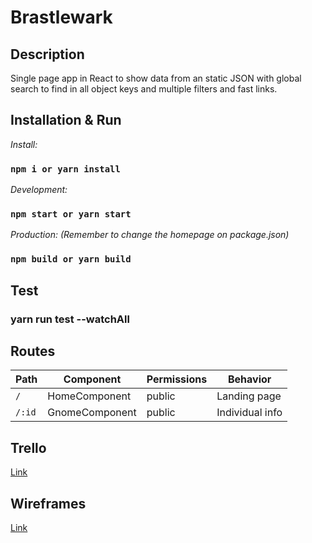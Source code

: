 # Brastlewark

## Description

Single page app in React to show data from an static JSON with global search to find in all object keys and multiple filters and fast links.

## Installation & Run

*Install:*
### `npm i or yarn install`
*Development:*
### `npm start or yarn start`
*Production: (Remember to change the homepage on package.json)*
### `npm build or yarn build`


## Test

### yarn run test --watchAll

## Routes

| Path   | Component      | Permissions | Behavior        |
| ------ | -------------- | ----------- | --------------- |
| `/`    | HomeComponent  | public      | Landing page    |
| `/:id` | GnomeComponent | public      | Individual info |

## Trello

[Link](https://trello.com/b/6eEJgviU/brastlewark)

## Wireframes

[Link](https://www.figma.com/file/1fqzJcQMOV0rUIjbTQSURW/Blastlewark?node-id=0%3A1)
